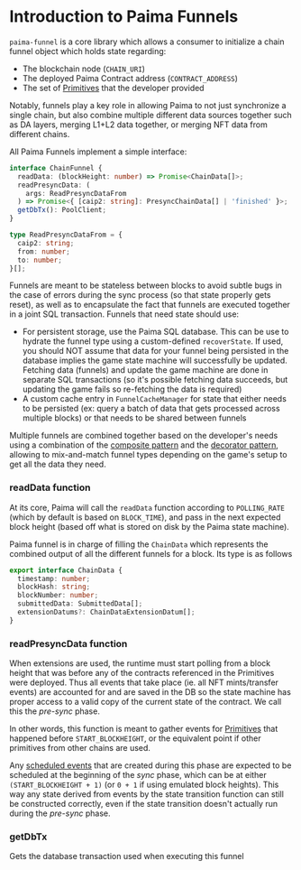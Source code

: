# Introduction to Paima Funnels

`paima-funnel` is a core library which allows a consumer to initialize a chain funnel object which holds state regarding:

- The blockchain node (`CHAIN_URI`)
- The deployed Paima Contract address (`CONTRACT_ADDRESS`)
- The set of [Primitives](../../10-primitive-catalogue/1-introduction.md) that the developer provided

Notably, funnels play a key role in allowing Paima to not just synchronize a single chain, but also combine multiple different data sources together such as DA layers, merging L1+L2 data together, or merging NFT data from different chains.

All Paima Funnels implement a simple interface:

```typescript
interface ChainFunnel {
  readData: (blockHeight: number) => Promise<ChainData[]>;
  readPresyncData: (
    args: ReadPresyncDataFrom
  ) => Promise<{ [caip2: string]: PresyncChainData[] | 'finished' }>;
  getDbTx(): PoolClient;
}

type ReadPresyncDataFrom = {
  caip2: string;
  from: number;
  to: number;
}[];
```

Funnels are meant to be stateless between blocks to avoid subtle bugs in the case of errors during the sync process (so that state properly gets reset), as well as to encapsulate the fact that funnels are executed together in a joint SQL transaction. Funnels that need state should use:
- For persistent storage, use the Paima SQL database. This can be use to hydrate the funnel type using a custom-defined `recoverState`. If used, you should NOT assume that data for your funnel being persisted in the database implies the game state machine will successfully be updated. Fetching data (funnels) and update the game machine are done in separate SQL transactions (so it's possible fetching data succeeds, but updating the game fails so re-fetching the data is required)
- A custom cache entry in `FunnelCacheManager` for state that either needs to be persisted (ex: query a batch of data that gets processed across multiple blocks) or that needs to be shared between funnels

Multiple funnels are combined together based on the developer's needs using a combination of the [composite pattern](https://en.wikipedia.org/wiki/Composite_pattern) and the [decorator pattern](https://en.wikipedia.org/wiki/Decorator_pattern), allowing to mix-and-match funnel types depending on the game's setup to get all the data they need.

### readData function

At its core, Paima will call the `readData` function according to `POLLING_RATE` (which by default is based on `BLOCK_TIME`), and pass in the next expected block height (based off what is stored on disk by the Paima state machine).

Paima funnel is in charge of filling the `ChainData` which represents the combined output of all the different funnels for a block. Its type is as follows

```typescript
export interface ChainData {
  timestamp: number;
  blockHash: string;
  blockNumber: number;
  submittedData: SubmittedData[];
  extensionDatums?: ChainDataExtensionDatum[];
}
```
### readPresyncData function

When extensions are used, the runtime must start polling from a block height that was before any of the contracts referenced in the Primitives were deployed. Thus all events that take place (ie. all NFT mints/transfer events) are accounted for and are saved in the DB so the state machine has proper access to a valid copy of the current state of the contract. We call this the _pre-sync_ phase.

In other words, this function is meant to gather events for [Primitives](../../10-primitive-catalogue/1-introduction.md#accessing-the-collected-data) that happened before `START_BLOCKHEIGHT`, or the equivalent point if other primitives from other chains are used.

Any [scheduled events](../../../325-creating-events/50-timers-ticks.md) that are created during this
phase are expected to be scheduled at the beginning of the _sync_ phase, which
can be at either `(START_BLOCKHEIGHT + 1)` (or `0 + 1` if using emulated block heights). This
way any state derived from events by the state transition function can still be
constructed correctly, even if the state transition doesn't actually run during
the _pre-sync_ phase.

### getDbTx

Gets the database transaction used when executing this funnel
